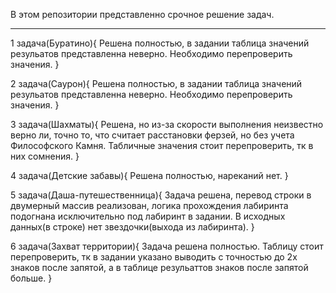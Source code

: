 
В этом репозитории представленно срочное решение задач.
_____________________________________________________________________________
1 задача(Буратино){
  Решена полностью, в задании таблица значений резульатов представленна неверно. Необходимо перепроверить значения.
}

2 задача(Саурон){
  Решена полностью, в задании таблица значений резульатов представленна неверно. Необходимо перепроверить значения.
}

3 задача(Шахматы){
  Решена, но из-за скорости выполнения неизвестно верно ли, точно то, что считает расстановки ферзей, но без учета Философского Камня. Табличные значения стоит перепроверить, тк в них сомнения.
}

4 задача(Детские забавы){
  Решена полностью, нареканий нет.
}

5 задача(Даша-путешественница){
  Задача решена, перевод строки в двумерный массив реализован, логика прохождения лабиринта подогнана исключительно под лабиринт в задании.
  В исходных данных(в строке) нет звездочки(выхода из лабиринта).
}

6 задача(Захват территории){
  Задача решена полностью. Таблицу стоит перепроверить, тк в задании указано выводить с точностью до 2х знаков после запятой, а в таблице резульаттов знаков после  запятой больше.
}
